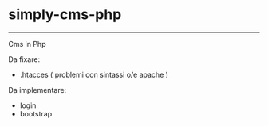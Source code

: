 # simply-cms-php
--------------------------------
Cms in Php

Da fixare:
- .htacces ( problemi con sintassi o/e apache )

Da implementare: 
- login
- bootstrap
